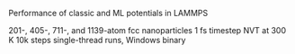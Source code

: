 Performance of classic and ML potentials in LAMMPS

201-, 405-, 711-, and 1139-atom fcc nanoparticles
1 fs timestep
NVT at 300 K 
10k steps
single-thread runs, Windows binary
